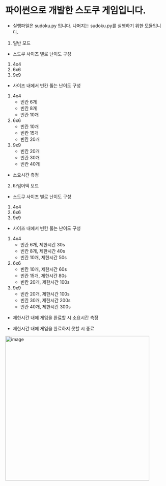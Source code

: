 # 파이썬으로 개발한 스도쿠 게임입니다. 

 * 실행파일은 sudoku.py 입니다. 나머지는 sudoku.py를 실행하기 위한 모듈입니다.

1. 일반 모드
  - 스도쿠 사이즈 별로 난이도 구성 
  1. 4x4
  2. 6x6
  3. 9x9
  
  - 사이즈 내에서 빈칸 뚫는 난이도 구성
  1. 4x4
      - 빈칸 6개
      - 빈칸 8개
      - 빈칸 10개
  2. 6x6
      - 빈칸 10개
      - 빈칸 15개
      - 빈칸 20개
  3. 9x9
      - 빈칸 20개
      - 빈칸 30개
      - 빈칸 40개

  - 소요시간 측정

2. 타임어택 모드
  - 스도쿠 사이즈 별로 난이도 구성 
  1. 4x4
  2. 6x6
  3. 9x9
  
  - 사이즈 내에서 빈칸 뚫는 난이도 구성
  1. 4x4
      - 빈칸 6개, 제한시간 30s
      - 빈칸 8개, 제한시간 40s
      - 빈칸 10개, 제한시간 50s
  2. 6x6
      - 빈칸 10개, 제한시간 60s
      - 빈칸 15개, 제한시간 80s
      - 빈칸 20개, 제한시간 100s
  3. 9x9
      - 빈칸 20개, 제한시간 100s
      - 빈칸 30개, 제한시간 200s
      - 빈칸 40개, 제한시간 300s

  - 제한시간 내에 게임을 완료할 시 소요시간 측정

  - 제한시간 내에 게임을 완료하지 못할 시 종료
  
<img width="452" alt="image" src="https://github.com/minsung-phy/sudoku/assets/133635509/6a1a0021-af12-4e42-a1f1-139be300f2a7">

